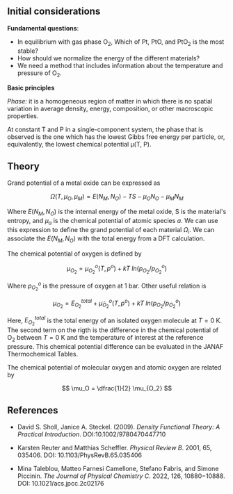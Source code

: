 ## Initial considerations

**Fundamental questions**:

- In equilibrium with gas phase O$`_2`$, Which of Pt, PtO, and PtO$`_2`$ is the most stable?
- How should we normalize the energy of the different materials?
- We need a method that includes information about the temperature and pressure of O$`_2`$. 

**Basic principles**

*Phase:* it is a homogeneous region of matter in which there is no spatial variation in average density, energy, composition, or other macroscopic properties.

At constant T and P in a single-component system, the phase that is observed is the one which has the lowest Gibbs free energy per particle, or, equivalently, the lowest chemical potential μ(T, P).

## Theory
Grand potential of a metal oxide can be expressed as 

$$ \Omega (T,\mu_O, \mu_M) = E(N_M, N_O) - TS - \mu_O N_O - \mu_M N_M$$

Where $`E(N_M, N_O)`$ is the internal energy of the metal oxide, S is the material's entropy, and $`\mu_a`$ is the chemical potential of atomic species $`a`$. We can use this expression to define the grand potential of each material $`\Omega_i`$. We can associate the $`E(N_M, N_O)`$ with the total energy from a DFT calculation. 

The chemical potential of oxygen is defined by 

$$  \mu_{O_2} = \mu_{O_2}^o (T, p^o) + kT \ ln(p_{O_2}/p_{O_2}^o) $$

Where $`p_{O_2}^o`$ is the pressure of oxygen at 1 bar. Other useful relation is 

$$  \mu_{O_2} = E_{O_2}^{total} + \tilde \mu_{O_2}^o (T, p^o) + kT \ ln(p_{O_2}/p_{O_2}^o) $$

Here, $E_{O_2}^{total}$ is the total energy of an isolated oxygen molecule at $`T = 0`$ K. The second term on the rigth is the difference in the chemical potential of O$`_2`$ between $`T = 0 `$ K and the temperature of interest at the reference pressure. This chemical potential difference can be evaluated in the JANAF Thermochemical Tables. 

The chemical potential of molecular oxygen and atomic oxygen are related by 

$$  \mu_O = \dfrac{1}{2} \mu_{O_2}  $$




## References
* David S. Sholl, Janice A. Steckel. (2009). *Density Functional Theory: A Practical Introduction*. DOI:10.1002/9780470447710

* Karsten Reuter and Matthias Scheffler. *Physical Review B*. 2001, 65, 035406. DOI: 10.1103/PhysRevB.65.035406

* Mina Taleblou, Matteo Farnesi Camellone, Stefano Fabris, and Simone Piccinin. *The Journal of Physical Chemistry C*. 2022, 126, 10880−10888. DOI: 10.1021/acs.jpcc.2c02176
